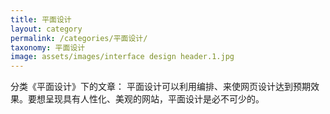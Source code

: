 ```yaml
---
title: 平面设计
layout: category
permalink: /categories/平面设计/
taxonomy: 平面设计
image: assets/images/interface design header.1.jpg
---
```

分类《平面设计》下的文章：
平面设计可以利用编排、来使网页设计达到预期效果。要想呈现具有人性化、美观的网站，平面设计是必不可少的。